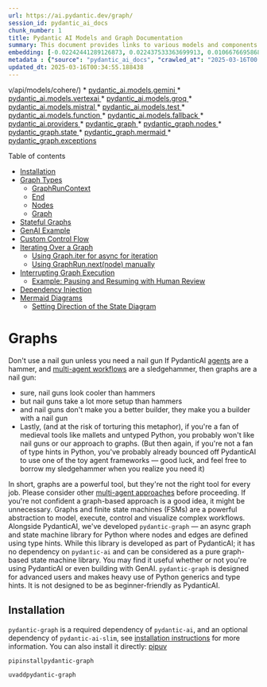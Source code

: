 ```yaml
---
url: https://ai.pydantic.dev/graph/
session_id: pydantic_ai_docs
chunk_number: 1
title: Pydantic AI Models and Graph Documentation
summary: This document provides links to various models and components within the Pydantic AI framework, including models for cohere, gemini, vertexai, groq, mistral, test, function, and fallback, as well as resources for pydantic providers and graph functionalities.
embedding: [-0.02242441289126873, 0.022437533363699913, 0.010667669586837292, -0.04290686175227165, 0.0416734553873539, 0.0068952771835029125, -0.04172594100236893, -0.005356797017157078, -0.02590157277882099, 0.02315920777618885, 0.012347203679382801, -0.039547793567180634, 0.0005236244760453701, -0.022332562133669853, 0.05012361332774162, -0.003897045273333788, -0.013921767473220825, -0.01941961981356144, 0.015404482372105122, 0.04663332924246788, 0.06544936448335648, 0.027974748983979225, 0.03198988735675812, 0.004713850095868111, -0.0039003256242722273, 0.024353252723813057, 0.03209485858678818, 0.04175218194723129, 0.0028555369935929775, 0.002266715746372938, 0.003022834425792098, -0.025717874988913536, -0.028552088886499405, 0.013160728849470615, 0.015535695478320122, 0.006311376113444567, -0.015456967055797577, 0.016716618090867996, 0.0010456087766215205, 0.04366790130734444, 0.009250561706721783, -0.031779944896698, 0.02436637319624424, 0.03332826495170593, -0.05259042978286743, 0.0044579836539924145, -0.003467320464551449, 0.04366790130734444, -0.0032212950754910707, 0.019301528111100197, -0.09568098932504654, 0.005205901339650154, -0.046082232147455215, 0.01762199215590954, -0.0698581412434578, 0.0006909218500368297, -0.04335298761725426, -0.0027226831298321486, -0.007741604931652546, -0.02737116627395153, 0.027082497254014015, 0.015916215255856514, -0.0015663629164919257, 0.10029970854520798, -0.030284108594059944, 0.022923024371266365, -0.047131940722465515, 0.023972732946276665, -0.05046476796269417, -0.009900069795548916, 0.05114707723259926, 0.031228847801685333, -0.027030011638998985, -0.044770095497369766, -0.02579660341143608, -0.03988894820213318, -0.006340899504721165, 0.08103754371404648, 0.008076200261712074, -0.015771880745887756, -0.006849352270364761, 0.023185450583696365, 0.0037199067883193493, -0.007052733562886715, -0.035453926771879196, -0.07426692545413971, -0.03366941958665848, -0.00028784992173314095, -0.05316776782274246, -0.03303959593176842, 0.019235920161008835, -0.0317012183368206, -0.04020386189222336, 0.01852736622095108, 0.05070095136761665, 0.0525379441678524, 0.048129163682460785, 0.008568250574171543, -0.04873274639248848, 0.005993183236569166, 0.0071577043272554874, -0.019931353628635406, -0.047919224947690964, 0.012799890711903572, 0.0660267099738121, -0.0033082240261137486, 0.007341403514146805, 0.03078272193670273, -0.0035132453776896, 0.03004792518913746, -0.12103146314620972, -0.025088049471378326, -0.0074922991916537285, 0.04505876451730728, -0.03269844129681587, -0.007813772186636925, -0.006354020908474922, 0.0353752002120018, 0.021663373336195946, -0.035768840461969376, -0.0050058006308972836, -0.008870042860507965, 0.029444342479109764, 0.02078424207866192, 0.02658388391137123, 0.020587420091032982, -0.022503139451146126, -0.009932872839272022, -0.008200853131711483, -0.013685583136975765, -0.005592981819063425, -0.031911157071590424, 0.017031531780958176, -0.045452408492565155, -0.0028752190992236137, 0.0027653274592012167, -0.04568859189748764, 0.019983837381005287, 0.0023946489673107862, 0.04411402717232704, 0.029286885634064674, -0.04217206686735153, -0.0020354515872895718, 0.03411554917693138, -4.425897714099847e-05, 0.03915415331721306, -0.02500932104885578, 0.02220134809613228, -0.04820789396762848, 0.017766326665878296, 0.04673830047249794, 0.013449398800730705, -0.01005096547305584, -0.03569011017680168, -0.03193740174174309, -0.012819573283195496, -0.011507436633110046, -0.005770119838416576, -0.0052419849671423435, -0.035296469926834106, -0.015876851975917816, 0.05385008081793785, -0.015128932893276215, 0.0007782609318383038, -0.02763359434902668, 0.022804930806159973, -0.07421443611383438, -0.017241472378373146, -0.0010210061445832253, -0.02431388758122921, -0.009460504166781902, -0.037080977112054825, -0.02905070036649704, 0.022857416421175003, 0.038550570607185364, -0.006104714702814817, -0.06224775314331055, -0.02195204235613346, -0.0026488753501325846, -0.02768607996404171, -0.0024422139395028353, 0.0011587805347517133, -0.06576427817344666, 0.0025685071013867855, -0.026242729276418686, -0.030494051054120064, 0.0054552070796489716, 0.03479785844683647, -0.019708288833498955, 0.05240672826766968, 0.00994599424302578, 0.021138519048690796, -0.016086792573332787, 0.0509633794426918, 0.05256418511271477, -0.0019140790682286024, 0.0858137235045433, 0.012878619134426117, 0.045767318457365036, 0.025599781423807144, 7.857441960368305e-05, 0.016191763803362846, -0.0049073901027441025, 0.03167497366666794, 0.003523086430504918, -0.039127908647060394, 0.008948770351707935, -0.05447990447282791, -0.0065606823191046715, -0.016388583928346634, -0.013751190155744553, -0.05203933268785477, 0.023697184398770332, -0.0005014821654185653, -0.016283612698316574, 0.0056946719996631145, -0.024117067456245422, 0.031806185841560364, 0.004517029505223036, 0.04036131873726845, -0.05077968165278435, 0.015614423900842667, 0.008246777579188347, 0.007223311346024275, -0.01318697165697813, -0.007787529844790697, 0.026124637573957443, -0.06718138605356216, 0.024182675406336784, 0.05009736865758896, 0.0037035050336271524, 0.00112843734677881, -0.03301335498690605, -0.01751702092587948, -0.013009833171963692, -0.03516525775194168, 0.004887708462774754, -0.02120412513613701, -0.005219022743403912, -0.00011839981016237289, -0.010588941164314747, -0.028342148289084435, 0.006114555988460779, 0.011737060733139515, -0.002081376500427723, 0.02010193094611168, -0.025140535086393356, -0.017543263733386993, 0.0033393872436136007, 0.06366486102342606, 0.003906886093318462, 0.01005096547305584, -0.008174610324203968, 0.0039790538139641285, -0.019931353628635406, -0.044612638652324677, -0.018225574865937233, 0.01102850679308176, -0.050543494522571564, 0.027817292138934135, 0.0141841946169734, 0.016139278188347816, 0.005642186850309372, 0.0014015258057042956, -0.01520766131579876, 0.0059341369196772575, -0.019275285303592682, 0.009237440302968025, -0.04004640504717827, -0.021072911098599434, 0.05072719603776932, 0.030284108594059944, 0.040177617222070694, -0.009014377370476723, -0.023487241938710213, 0.0025947499088943005, -0.011540239676833153, 0.07678622752428055, 0.0024454942904412746, 0.019222799688577652, 0.007413570769131184, 0.0016828150255605578, 0.05177690461277962, 0.040072645992040634, 9.04656553757377e-05, 0.020443085581064224, -0.02042996510863304, 0.0016828150255605578, 0.014131709933280945, 0.010444605723023415, 0.027292437851428986, 0.02947058528661728, 0.03004792518913746, 0.001846832106821239, 0.04206709563732147, -0.0447438545525074, 0.03120260499417782, 0.025074927136301994, 0.008043396286666393, -0.008273020386695862, -0.007958107627928257, -0.015115811489522457, -0.0026357541792094707, -0.0207973625510931, 0.00048139007412828505, 0.0064425901509821415, -0.04385159909725189, -0.001276872819289565, -0.004169313702732325, 0.00818117056041956, -0.03248849883675575, -0.0007778509170748293, -0.01674286089837551, -0.00497299712151289, -0.037815771996974945, 0.019065342843532562, 0.05684174969792366, -0.06586924940347672, 0.01688719540834427, -0.030546536669135094, -0.031806185841560364, -0.04222455248236656, 0.07846575975418091, -0.017556386068463326, -0.06718138605356216, 0.005474889185279608, 0.03146503120660782, -0.01381679717451334, -0.00857481174170971, 0.011645210906863213, 0.018461760133504868, 0.005209181923419237, -0.009854144416749477, 0.045137494802474976, 0.005950538907200098, -0.006875595077872276, 0.0013818437000736594, 0.017241472378373146, 0.019655803218483925, 0.02721370942890644, -0.030284108594059944, -0.028657060116529465, -0.016336098313331604, -0.003726467490196228, -0.03952154889702797, 0.023854641243815422, -0.02500932104885578, 0.03710721805691719, -0.00397249311208725, 0.0008848720462992787, -0.007387328427284956, 0.0006343359709717333, 0.023382270708680153, 0.03235728666186333, 0.018028754740953445, 0.012032290920615196, -0.0017254594713449478, -0.030835207551717758, -0.03385312110185623, 0.009460504166781902, -0.06728635728359222, -0.004769615828990936, -0.05077968165278435, 0.020075688138604164, -0.06067318841814995, -0.006111275404691696, 0.010779201053082943, 0.022962387651205063, 0.01569315232336521, 0.02121724560856819, 0.05211805924773216, 0.024510709568858147, 0.007636634167283773, -0.005186219234019518, -0.009165273047983646, 0.0035001239739358425, -0.014590957202017307, -0.037343405187129974, 0.022804930806159973, 0.014367894269526005, -0.008135246112942696, -0.024694407358765602, 0.049546271562576294, 0.0009603198850527406, -0.0012358685489743948, 0.002247033640742302, -0.012891740538179874, 0.01371182594448328, -0.025179898366332054, 0.0353752002120018, 0.05694672092795372, -0.017175866290926933, -0.011769863776862621, 0.017451414838433266, -0.0323048010468483, -0.01657228358089924, -0.00918495561927557, -0.01131717674434185, 0.07620888203382492, 0.024235161021351814, -0.026675734668970108, -0.004740092903375626, -0.010274028405547142, 0.007393889129161835, 0.012937664985656738, -0.0005088628968223929, 0.08513141423463821, 0.02452383004128933, -0.02125661075115204, 0.023487241938710213, 0.025599781423807144, 0.008273020386695862, 0.0015942457830533385, -0.04030883312225342, -0.0038412795402109623, -0.05951850861310959, 0.008712586015462875, -0.005333834793418646, 0.02078424207866192, 0.023290421813726425, -0.02632145769894123, -0.06392728537321091, -0.02153215929865837, -0.03233104199171066, -0.030703993514180183, 0.042985592037439346, 0.0307302363216877, -0.0535876527428627, 0.01554881688207388, -0.05820637196302414, 0.04120108485221863, 0.037080977112054825, 0.04400905594229698, -0.01594245806336403, 0.01758262887597084, -0.004018418025225401, 0.026662612333893776, 0.004093865863978863, 0.01747765764594078, 0.019117828458547592, 0.0032196547836065292, -0.06035827845335007, 0.0010497091570869088, 0.021597765386104584, -0.0176876001060009, -0.021965164691209793, -0.01747765764594078, -0.04852280765771866, -0.017385808750987053, -0.035611383616924286, -0.009959115646779537, 0.009040620177984238, -0.02542920410633087, 0.004864745773375034, -0.026295214891433716, -0.0021683054510504007, 0.0759989470243454, -0.015614423900842667, 0.04484882578253746, -0.037080977112054825, 0.039075423032045364, -0.002778448862954974, -0.05196060240268707, 0.03574259579181671, 0.0010406882502138615, 0.027607351541519165, 0.04046628996729851, 0.010877611115574837, 0.007256114389747381, -0.0008057337836362422, 0.0332757793366909, -0.05521470308303833, 0.005579860415309668, -0.022240713238716125, -0.010969460941851139, -0.011651772074401379, 0.0013031155103817582, 0.011632089503109455, -0.01573251560330391, -0.003199972677975893, -0.03330202400684357, -0.00342795648612082, 0.006373703014105558, 0.0252586267888546, 0.03233104199171066, 0.026019666343927383, 0.022857416421175003, -0.019012857228517532, 0.01983950287103653, 0.030389079824090004, -0.02842087484896183, -0.004871306475251913, 0.05007112771272659, -0.01481402013450861, 0.026085272431373596, 0.013672461733222008, -0.04049253091216087, -0.008496083319187164, -0.0038740828167647123, -0.013987374491989613, 0.0014384295791387558, 0.0039528110064566135, -0.023303544148802757, 0.017031531780958176, -0.028499603271484375, -0.038550570607185364, 0.020771119743585587, -0.004753214307129383, -0.001618848298676312, 0.05193436145782471, -0.027134981006383896, 0.003467320464551449, 0.034719131886959076, 0.03789450228214264, 0.0075185419991612434, 0.0505172535777092, 0.006373703014105558, 0.02115163952112198, 0.001411366742104292, -0.01308200042694807, -0.014315408654510975, -0.038760509341955185, -0.005799643229693174, -0.01062830537557602, 0.01400049589574337, 0.007459495682269335, 0.0009340771357528865, -0.043877843767404556, -0.021991407498717308, -0.006586925126612186, 0.0058160447515547276, -0.0009217758779413998, 0.007951546460390091, -0.008194291964173317, -0.08192980289459229, 0.018921008333563805, -0.010372438468039036, -0.009867265820503235, -0.05442741885781288, -0.013672461733222008, -0.007780969142913818, 0.005999743938446045, -0.022280076518654823, -0.015758758410811424, -0.026282092556357384, 0.010378999635577202, 0.021177882328629494, -0.03710721805691719, 0.016126157715916634, 0.045557375997304916, 0.0385243259370327, -0.005287909880280495, 0.019760774448513985, -0.021230367943644524, 0.0028030516114085913, 0.015456967055797577, 0.002773528452962637, -0.011881395243108273, 0.018435517325997353, 0.009808219969272614, 0.005661868955940008, -0.013121364638209343, 0.030546536669135094, 0.006363861728459597, -0.013751190155744553, 0.07269235700368881, 0.03490282967686653, -0.007328282110393047, -0.024602558463811874, 0.009270244278013706, -0.006242488976567984, -0.009722931310534477, 0.014066102914512157, -0.014590957202017307, 0.018094360828399658, -0.02363157831132412, -0.021860193461179733, -0.0013137765927240252, -0.02710873819887638, 0.009086544625461102, -0.03975773602724075, -0.04689575731754303, 0.018973493948578835, 0.006888716481626034, -0.02336915023624897, 0.01847488060593605, -0.005714354105293751, 0.001282613375224173, 0.0020420122891664505, 0.011205645278096199, -0.015351996757090092, -0.009913191199302673, 0.0014064462156966329, -0.004221798852086067, -0.021597765386104584, -0.01310168206691742, 0.04004640504717827, 0.0045235902070999146, -0.06628913432359695, 0.008174610324203968, 0.011153159663081169, -0.02826341986656189, 0.007787529844790697, 0.023277301341295242, 0.0010603702394291759, -0.0039790538139641285, 0.005369918420910835, 0.015614423900842667, -0.002714482368901372, 0.01244561467319727, -0.024668164551258087, 0.0029244241304695606, 0.00426116306334734, -0.04138478264212608, -0.028709545731544495, 0.009303047321736813, -0.014774656854569912, 0.028709545731544495, 0.04259194806218147, -0.06555433571338654, -0.0014187475899234414, 0.03238352760672569, -0.009512988850474358, -0.037763286381959915, -0.02289678156375885, 0.0035657307598739862, 0.0012522701872512698, -0.03183243051171303, -0.026177121326327324, -0.0020682550966739655, -0.028342148289084435, 0.01400049589574337, 0.04710569977760315, 0.019091585651040077, -0.029076943174004555, -0.0036050949711352587, -0.004251322243362665, -0.012229111976921558, 0.0052682277746498585, -0.021492796018719673, 0.004874587059020996, 0.008482961915433407, -0.0323048010468483, -0.010766079649329185, 0.023014873266220093, -0.017188986763358116, 0.004536711610853672, 0.026872554793953896, 0.018488002941012383, -0.023697184398770332, 0.0017008568393066525, 0.03164873272180557, 0.03437797352671623, 0.005917735397815704, 0.002565226750448346, 0.002911302726715803, -0.014748414047062397, -0.03742213174700737, -0.013856161385774612, 0.008482961915433407, -0.04169969633221626, 0.03422052040696144, 0.004300527274608612, -0.012550584971904755, -0.02167649380862713, 0.02636082097887993, 0.031071390956640244, 0.05453239008784294, -0.021348459646105766, -0.00955235306173563, -0.008076200261712074, 0.0323048010468483, 0.03490282967686653, 0.030441565439105034, -0.039232879877090454, -0.017241472378373146, 0.010077208280563354, -0.03330202400684357, -0.02831590548157692, 0.011973245069384575, -0.03524398431181908, 0.013114803470671177, -0.07111779600381851, 0.053403954952955246, 0.07033051550388336, -0.04542616382241249, 0.0008049136959016323, 0.011835470795631409, 0.02151903696358204, -0.004444862250238657, 0.016860952600836754, 0.0024356532376259565, 0.003988894633948803, -0.01931464858353138, -0.006527878809720278, -0.009768855758011341, -0.017202109098434448, 0.03264595568180084, -0.009854144416749477, -0.06319249421358109, -0.03925912082195282, 0.01018217857927084, -0.00393640948459506, 0.02800099179148674, 0.008850360289216042, -0.01810748316347599, -0.0036018146201968193, 0.011756742373108864, 0.024143310263752937, -0.017963148653507233, -0.03684478998184204, 0.01642794907093048, -0.019721411168575287, 0.022030770778656006, -0.01789754070341587, -0.020088808611035347, 0.036661092191934586, 0.021230367943644524, 0.003070399397984147, -0.018960371613502502, -0.01683470979332924, -0.0060817524790763855, -0.03154376149177551, -0.0026177121326327324, 0.005419123452156782, -0.009788538329303265, -0.036241207271814346, 0.0025734275113791227, -0.004231640137732029, -0.025547295808792114, 0.0007573487819172442, -0.013843039982020855, -0.010641426779329777, -0.014013617299497128, 0.03894421085715294, 0.011461512185633183, -0.013777432963252068, -0.0043136486783623695, -0.053508926182985306, -0.004900829866528511, -0.02195204235613346, 0.020141294226050377, -0.004402217920869589, -0.007551345508545637, -0.028919488191604614, -0.005829166155308485, -0.009847584180533886, 0.03115011937916279, 0.015903092920780182, 0.011159720830619335, -0.0071052187122404575, 0.010372438468039036, -0.02800099179148674, 0.014905869960784912, 0.015299511142075062, 0.02620336413383484, -0.0283683892339468, -0.010851368308067322, -0.004835222847759724, 0.009781977161765099, -0.03277716785669327, -0.011363102123141289, -0.03464040160179138, 0.03495531529188156, 0.011782985180616379, -0.03794698789715767, 0.004595757927745581, -0.02104666829109192, -0.008082760497927666, 0.00799747183918953, -0.009434261359274387, 0.01331818476319313, 0.008273020386695862, 0.018619216978549957, 0.023959612473845482, -0.02831590548157692, 0.018514245748519897, -0.03616248071193695, 0.003408274380490184, 0.01574563793838024, 0.01016249693930149, -0.007439813576638699, -0.00636714231222868, 0.012603070586919785, 0.019196556881070137, 0.010785761289298534, -0.0049369134940207005, -0.04456015303730965, -0.03243601322174072, -0.017936905845999718, -0.06676150113344193, -0.012826133519411087, 0.009775416925549507, -0.005468328483402729, -0.022857416421175003, -0.007446374278515577, 0.002166665391996503, -0.0754740908741951, 0.004986118525266647, 0.04495379328727722, -0.0001936426415340975, 0.025980301201343536, 0.0046449629589915276, 0.01606054976582527, -0.010654548183083534, 0.016401706263422966, -0.0338793620467186, -0.0047892979346215725, -0.008942210115492344, -0.0520918183028698, 0.024445101618766785, 0.030966419726610184, -0.024550072848796844, 0.02247689664363861, -0.016716618090867996, 0.061617929488420486, -0.01999695971608162, -0.03225231543183327, -0.0016778944991528988, -0.01905222050845623, 0.02172897942364216, -0.004959875717759132, 0.001623768825083971, 0.009427700191736221, 0.004480945877730846, 0.0169003177434206, 0.03479785844683647, -0.02852584607899189, -0.05177690461277962, -0.009119348600506783, 0.027030011638998985, -0.014879627153277397, 0.029024457558989525, 0.02968052588403225, 0.02609839476644993, 0.021807707846164703, 0.028499603271484375, -0.009736052714288235, -0.01663788966834545, 0.00881099607795477, -0.013095121830701828, 0.02689879760146141, 0.022450653836131096, -0.004110267385840416, 0.015181418508291245, -0.019380254670977592, -0.0008906126022338867, -0.01026746816933155, 0.014407258480787277, -0.006458991672843695, 0.000888972426764667, 0.04568859189748764, 0.020062565803527832, -0.018776671960949898, 0.0059636603109538555, -0.014617200009524822, 0.05631689727306366, -0.004480945877730846, 0.011441829614341259, 0.010838246904313564, -0.0008783113444224, -0.00631465669721365, -0.03025786578655243, 0.006491795182228088, -0.01410546712577343, -0.02384151890873909, -0.03422052040696144, 0.009722931310534477, 0.001996087608858943, 0.00690839858725667, -0.02952307090163231, 0.008384551852941513, 0.013974253088235855, 0.010352756828069687, -0.0010898933978751302, -0.00420867744833231, -0.009532671421766281, 0.015981821343302727, -0.013803675770759583, -0.006901837885379791, 0.01674286089837551, -0.006531159393489361, 0.0005420763627626002, 0.007170825731009245, 0.0019452422857284546, -0.00884380005300045, 0.016231127083301544, -0.024248281493782997, -0.009978797286748886, 0.009677005931735039, -0.006816548760980368, -0.0218470711261034, -0.010989142581820488, 0.017989391461014748, 0.023749670013785362, 0.02873578853905201, -0.014131709933280945, 0.03736964613199234, 0.026977526023983955, -0.014958355575799942, -0.0007323361351154745, -0.04904766008257866, 0.045032523572444916, 4.302884917706251e-05, -0.031779944896698, -0.029339371249079704, 0.022726204246282578, -0.004326770082116127, 0.00999847985804081, -0.0061736018396914005, -0.017923783510923386, -0.005770119838416576, 0.01502396259456873, 0.03458791598677635, -0.0025521053466945887, -0.047394368797540665, -0.013777432963252068, 0.011481193825602531, -0.02294926717877388, -0.02384151890873909, 0.04920511692762375, 0.010536455549299717, -0.0374746173620224, 0.007242992985993624, -0.019249042496085167, 0.000365963060176, 0.019025977700948715, 0.0333545096218586, 0.022988630458712578, -0.04330050200223923, 0.024130189791321754, -0.007452934980392456, -0.007551345508545637, 0.03810444101691246, -0.03763207420706749, -0.0012038851855322719, 0.020639905706048012, -0.009991918690502644, -0.031779944896698, 0.019235920161008835, -0.025402961298823357, -0.027659837156534195, -0.003860961413010955, 0.017188986763358116, -0.01583748683333397, 0.0007708801422268152, -0.008955331519246101, 0.02151903696358204, 0.03120260499417782, 0.0075579057447612286, 0.01762199215590954, -0.002571787452325225, 0.035821326076984406, 0.001777944853529334, -0.02905070036649704, -0.03652988001704216, 0.0042447615414857864, -0.029654283076524734, 0.006541000213474035, -0.010798882693052292, -0.013062318786978722, -0.004602318629622459, -0.002629193477332592, -0.005258386954665184, -0.019078463315963745, -0.0158506091684103, -0.007288917899131775, -0.003992175217717886, 0.0071577043272554874, 0.014827141538262367, 0.06282509118318558, 0.01753014326095581, 0.08051269501447678, 0.05007112771272659, -0.007000247947871685, -0.048811476677656174, 0.0349290706217289, -0.0006298255175352097, -1.7349928384646773e-05, 0.010149375535547733, 0.023093601688742638, 0.04484882578253746, -0.040125131607055664, 0.006714858114719391, -0.0045235902070999146, 0.0075579057447612286, 0.023224815726280212, -0.009781977161765099, 0.00753822410479188, -0.008961891755461693, 0.011697696521878242, 0.01653291843831539, 0.0017172585939988494, 0.01700528897345066, 0.001319517265073955, 0.008253338746726513, 0.005488010589033365, -0.004231640137732029, 0.01544384565204382, 0.0010070647113025188, -0.026715097948908806, -0.006914959289133549, 0.03970525041222572, -0.014262923039495945, -0.02831590548157692, 0.02216198481619358, 0.02078424207866192, 0.0008971733041107655, 0.012170065194368362, 0.007446374278515577, 0.0006675494369119406, -0.0273186806589365, 0.05390256643295288, 0.0043103680945932865, 0.009886948391795158, -0.004615440033376217, 0.023959612473845482, -0.02868330292403698, -0.014695928432047367, 0.002652155701071024, -0.0006884615868330002, -0.02273932471871376, 0.01360685471445322, 0.0016442709602415562, -0.004979557823389769, 0.0317012183368206, 0.003946250304579735, -0.0252586267888546, 0.030835207551717758, -0.01742517203092575, -0.01620488427579403, 0.015273268334567547, 0.003195052267983556, 0.018015634268522263, 0.02637394331395626, 0.019655803218483925, 0.0025586660485714674, -0.012799890711903572, -0.007111779414117336, 0.00044489625724963844, -0.004858185071498156, 0.006619728170335293, 0.005159976426512003, 0.03201612830162048, 0.036241207271814346, 0.009434261359274387, -0.03372190520167351, -0.03836686909198761, 0.023985853418707848, 0.008122124709188938, -0.019721411168575287, -0.0045793564058840275, -0.02174210175871849, 0.035768840461969376, 0.00648523448035121, -0.0037035050336271524, 0.006399945355951786, 0.0019928072579205036, 0.04217206686735153, 0.006426188163459301, -0.028604574501514435, 0.00543224485591054, 0.005875091068446636, -0.014171074144542217, 0.005438805557787418, 0.015299511142075062, 0.028342148289084435, -0.024090824648737907, 0.04080744460225105, -0.011914199218153954, 0.013869281858205795, -0.036451149731874466, 0.0071577043272554874, -0.05468984693288803, 0.00330166332423687, -0.014958355575799942, -0.029811739921569824, -0.024392616003751755, 0.00884380005300045, -0.008719147183001041, 0.012950786389410496, 0.012038852088153362, -0.011126916855573654, -0.021978285163640976, -0.03429924696683884, -0.01831742562353611, 0.03398433327674866, 0.05196060240268707, 0.01439413707703352, 0.010372438468039036, -0.03474537283182144, -0.030913934111595154, -0.0008368970593437552, -0.015719395130872726, 0.003044156590476632, -0.014171074144542217, -0.016388583928346634, 0.010064086876809597, 0.011789546348154545, -0.007269235793501139, 0.013449398800730705, 0.03175370395183563, -0.012530903331935406, -0.011336859315633774, -0.06529191136360168, 0.008587933145463467, 0.020876090973615646, -0.004638402257114649, -0.011376222595572472, -0.005264947656542063, 0.023854641243815422, 0.01606054976582527, 0.03631993755698204, -0.05663181096315384, -0.027659837156534195, -0.024445101618766785, -0.00563234556466341, -0.007833454757928848, 0.02074487693607807, 0.011054749600589275, 0.011454951018095016, 0.018278060480952263, -0.015286389738321304, -0.019865745678544044, 0.02111227624118328, 0.010136254131793976, -0.01962956041097641, 0.00039507608744315803, 0.030389079824090004, 0.015050205402076244, 0.0004215238441247493, -0.0270562544465065, -0.013921767473220825, -0.06938577443361282, -0.017556386068463326, 0.00918495561927557, -0.03385312110185623, -0.0015737436478957534, 0.011953563429415226, -0.007662876974791288, -0.005373199004679918, 0.012255354784429073, -0.03857681155204773, 0.011678014881908894, -0.04222455248236656, -0.0004268543852958828, 0.02242441289126873, 0.07473929226398468, 0.012209429405629635, -0.040387559682130814, 0.02405146136879921, 0.0051468550227582455, 0.023290421813726425, -0.002311000367626548, 0.008036836050450802, 0.02084984816610813, -0.04390408471226692, -0.0176876001060009, 0.036293692886829376, 0.028814516961574554, -0.011395905166864395, 0.0025406242348253727, -0.049808699637651443, -0.01989198848605156, 0.00841735489666462, 0.007590709254145622, 0.0029424659442156553, 0.037238433957099915, 0.04710569977760315, -0.03390560671687126, -0.002214230364188552, 0.030179139226675034, -0.0037035050336271524, 0.04340547323226929, 0.0011850232258439064, -0.014643442817032337, 0.019275285303592682, 0.009486746974289417, -0.0494675450026989, -0.008063078857958317, 0.010549576953053474, -0.03052029386162758, 0.015430724248290062, -0.0058160447515547276, -0.022240713238716125, -0.024064581841230392, 0.03348572179675102, 0.02347412146627903, -0.023224815726280212, -0.008076200261712074, -0.013357548974454403, 0.012209429405629635, -0.004487506579607725, 0.04364165663719177, 0.0058685303665697575, 0.017412051558494568, -0.007958107627928257, 0.023119844496250153, -0.00048139007412828505, 0.008568250574171543, -0.02216198481619358, 0.0019501628121361136, -0.006600046530365944, 0.01564066670835018, 0.06156544387340546, 0.044770095497369766, 0.030966419726610184, -0.02352660708129406, 0.04925760254263878, 0.018291182816028595, -0.009512988850474358, -0.017451414838433266, -0.02800099179148674, 0.02220134809613228, -0.017123380675911903, 0.009289925917983055, 0.02394649013876915, -0.022647475823760033, 0.01863233745098114, -0.002389728557318449, 0.021768344566226006, 0.018343668431043625, 0.018711065873503685, -0.01410546712577343, -0.006609887350350618, 0.04064998775720596, 0.028552088886499405, 0.003359069349244237, -0.04101738706231117, -0.019340891391038895, 0.01274084486067295, -0.04227703809738159, -0.016073672100901604, 0.02847336046397686, 0.009788538329303265, -0.006429468747228384, 0.024655044078826904, 0.004520310088992119, 0.011874835006892681, 0.012635873630642891, 0.03366941958665848, 0.015811244025826454, -0.008778193034231663, -0.006272012367844582, 0.018488002941012383, -0.01515517570078373, 0.022778687998652458, -0.00829270202666521, 0.011704256758093834, -0.04046628996729851, 0.0032229351345449686, 0.018383031710982323, 0.0020026483107358217, 0.0014121868880465627, -0.009512988850474358, 0.00680342735722661, 0.011559922248125076, 0.0022322721779346466, 0.01627049222588539, -0.00873882882297039, -0.023565970361232758, -0.00044735652045346797, 0.015575059689581394, -0.015719395130872726, 0.004562954418361187, -0.03319705277681351, -0.010949778370559216, 0.017359565943479538, -0.010857929475605488, -0.0013769231736660004, -0.03464040160179138, 0.027869777753949165, -0.004047940950840712, 0.026675734668970108, -0.03810444101691246, -0.0037297478411346674, 0.0012875339016318321, -0.021230367943644524, 0.0262689720839262, -0.0019370414083823562, -0.009493307210505009, 0.007590709254145622, 0.004917231388390064, 0.014827141538262367, 0.006147359497845173, -0.04295934736728668, 0.0012908142525702715, -0.014590957202017307, 0.02558666095137596, -0.0073742070235311985, -0.02936561405658722, 0.003929848782718182, 0.005852128379046917, 0.008076200261712074, 0.02032499387860298, -0.01657228358089924, 0.03920663893222809, -0.014512228779494762, -0.006941201630979776, 0.014407258480787277, 0.027659837156534195, -0.023592213168740273, -0.0858137235045433, 0.026019666343927383, -0.006836230866611004, -0.0013638017699122429, -0.0411485992372036, -0.0052682277746498585, -0.00816148892045021, -0.0025324232410639524, -0.03862929716706276, 0.03393184766173363, 0.008797874674201012, -0.0006978925666771829, -0.011363102123141289, 0.0026324738282710314, 0.010930096730589867, 0.03553265333175659, -0.008830678649246693, 0.007590709254145622, 0.008482961915433407, 0.006596765946596861, -0.0079449862241745, 0.0075579057447612286, -0.00685591297224164, 0.03372190520167351, 0.004477665759623051, -0.02210949920117855, -0.018697943538427353, 0.029234400019049644, -0.005068127065896988, -0.02842087484896183, -0.01800251193344593, -0.021072911098599434, -0.010956339538097382, -0.012491539120674133, -0.023434756323695183, -0.028237177059054375, -0.0252586267888546, -0.01486650574952364, -0.007439813576638699, 0.007531663402915001, 0.04931008815765381, -0.002102698665112257, -0.024300767108798027, 0.03600502386689186, 0.028867002576589584, -0.018238697201013565, -0.02536359801888466, 0.00782033335417509, 0.01910470612347126, -0.02815844863653183, 0.025074927136301994, 0.029286885634064674, 0.012117580510675907, -0.01583748683333397, -0.0033623497001826763, -0.00881099607795477, -0.02847336046397686, 0.019144071266055107, -0.017228351905941963, 0.04146351292729378, 0.00018431416538078338, 0.0140529815107584, 0.020456207916140556, 0.05251169949769974, -0.026623249053955078, -0.026820069178938866, 0.00816148892045021, 0.014354772865772247, -0.01410546712577343, -0.011848592199385166, -0.01564066670835018, 0.04041380435228348, 0.01636234112083912, -0.025389840826392174, 0.0328296534717083, 0.01189451664686203, -0.04852280765771866, -0.022450653836131096, -0.001219466794282198, -0.001463852240704, -0.024248281493782997, -0.02104666829109192, -0.020115051418542862, 0.05694672092795372, -0.006662372965365648, -0.007761287037283182, 0.02399897575378418, 0.0036805428098887205, 0.011146599426865578, -0.011389343999326229, 0.00526166707277298, 0.020561177283525467, -0.026872554793953896, -0.011454951018095016, 0.008948770351707935, -0.0077088018879294395, 0.012767087668180466, -0.008437037467956543, -0.004467824473977089, -0.0004088125133421272, -0.014485985971987247, 0.026570763438940048, 0.007242992985993624, -0.0012170065892860293, 0.010667669586837292, -0.024445101618766785, 0.013108243234455585, 0.010142814368009567, -0.01868482306599617, 0.023618455976247787, 0.02668885514140129, -0.012032290920615196, 0.0013916847528889775, -0.05972845107316971, -0.0283683892339468, 0.0033820318058133125, 0.024917472153902054, -0.01709713786840439, 0.011697696521878242, 0.00787281896919012, 0.016808468848466873, 0.007033051457256079, 0.007302039302885532, 0.011861713603138924, -0.019603319466114044, 0.02637394331395626, -0.012406250461935997, -0.024550072848796844, -0.018658580258488655, -0.0012153664138168097, 0.016860952600836754, -0.0043136486783623695, 0.015050205402076244, 0.005022202152758837, -0.012583388946950436, 0.030021682381629944, -0.005547056905925274, 0.024760015308856964, -0.01564066670835018, 0.019970716908574104, 0.004625280853360891, 0.021191002801060677, 0.002725963480770588, 0.0005269047687761486, -0.002458615694195032, -0.015522574074566364, -0.015666909515857697, 0.03757958859205246, 0.017556386068463326, -0.00748573848977685, 0.024130189791321754, 0.013213214464485645, 0.014892748557031155, 0.003572291461750865, -0.008640418760478497, 0.02494371309876442, -0.007859697565436363, 0.02067927084863186, -0.02579660341143608, 0.03128133341670036, 0.0333545096218586, -0.00846984051167965, 0.005228863563388586, 0.008706025779247284, 0.008712586015462875, 0.03952154889702797, 0.0010497091570869088, 0.025337355211377144, -0.014485985971987247, 0.03364317864179611, 0.027764806523919106, -0.040282588452100754, -0.009532671421766281, 0.02557353861629963, 0.014590957202017307, 0.01439413707703352, 0.039232879877090454, 0.04605599120259285, 0.0029719891026616096, 0.01110067404806614, -0.00510749127715826, 0.008863481692969799, 0.006426188163459301, 0.024038339033722878, 0.008902845904231071, -0.03862929716706276, 0.014604078605771065, -0.024746892973780632, -0.012767087668180466, -0.004507188685238361, 0.008200853131711483, 0.015391360968351364, 0.00772192282602191, -0.020757999271154404, 0.024878107011318207, 0.005917735397815704, -0.017359565943479538, 0.01360685471445322, -0.018645459786057472, -0.010260907001793385, 0.01063486561179161, -0.0020354515872895718, -0.006586925126612186, -0.012780209071934223, -0.002657076343894005, -0.021873313933610916, -0.026859432458877563, 0.005310872104018927, -0.028447117656469345, 0.005832446739077568, -0.005773400422185659, 0.022306319326162338, -0.016926560550928116, 0.0061079952865839005, -0.020443085581064224, 0.019760774448513985, -0.019327769055962563, 0.007361085619777441, -0.03277716785669327, -0.015430724248290062, -0.04130605608224869, -0.005353516899049282, 0.013278820551931858, 0.01250466052442789, -0.029496828094124794, -0.0022650754544883966, -0.007170825731009245, 0.011389343999326229, -0.008253338746726513, -0.004861465655267239, -0.002422531833872199, -0.002955587347969413, 0.004503908567130566, -0.012832694686949253]
metadata : {"source": "pydantic_ai_docs", "crawled_at": "2025-03-16T00:34:55.186149", "url_path": "/graph/", "chunk_size": 4815}
updated_dt: 2025-03-16T00:34:55.188438
---
```

v/api/models/cohere/)
    * [ pydantic_ai.models.gemini  ](https://ai.pydantic.dev/api/models/gemini/)
    * [ pydantic_ai.models.vertexai  ](https://ai.pydantic.dev/api/models/vertexai/)
    * [ pydantic_ai.models.groq  ](https://ai.pydantic.dev/api/models/groq/)
    * [ pydantic_ai.models.mistral  ](https://ai.pydantic.dev/api/models/mistral/)
    * [ pydantic_ai.models.test  ](https://ai.pydantic.dev/api/models/test/)
    * [ pydantic_ai.models.function  ](https://ai.pydantic.dev/api/models/function/)
    * [ pydantic_ai.models.fallback  ](https://ai.pydantic.dev/api/models/fallback/)
    * [ pydantic_ai.providers  ](https://ai.pydantic.dev/api/providers/)
    * [ pydantic_graph  ](https://ai.pydantic.dev/api/pydantic_graph/graph/)
    * [ pydantic_graph.nodes  ](https://ai.pydantic.dev/api/pydantic_graph/nodes/)
    * [ pydantic_graph.state  ](https://ai.pydantic.dev/api/pydantic_graph/state/)
    * [ pydantic_graph.mermaid  ](https://ai.pydantic.dev/api/pydantic_graph/mermaid/)
    * [ pydantic_graph.exceptions  ](https://ai.pydantic.dev/api/pydantic_graph/exceptions/)


Table of contents 
  * [ Installation  ](https://ai.pydantic.dev/graph/#installation)
  * [ Graph Types  ](https://ai.pydantic.dev/graph/#graph-types)
    * [ GraphRunContext  ](https://ai.pydantic.dev/graph/#graphruncontext)
    * [ End  ](https://ai.pydantic.dev/graph/#end)
    * [ Nodes  ](https://ai.pydantic.dev/graph/#nodes)
    * [ Graph  ](https://ai.pydantic.dev/graph/#graph)
  * [ Stateful Graphs  ](https://ai.pydantic.dev/graph/#stateful-graphs)
  * [ GenAI Example  ](https://ai.pydantic.dev/graph/#genai-example)
  * [ Custom Control Flow  ](https://ai.pydantic.dev/graph/#custom-control-flow)
  * [ Iterating Over a Graph  ](https://ai.pydantic.dev/graph/#iterating-over-a-graph)
    * [ Using Graph.iter for async for iteration  ](https://ai.pydantic.dev/graph/#using-graphiter-for-async-for-iteration)
    * [ Using GraphRun.next(node) manually  ](https://ai.pydantic.dev/graph/#using-graphrunnextnode-manually)
  * [ Interrupting Graph Execution  ](https://ai.pydantic.dev/graph/#interrupting-graph-execution)
    * [ Example: Pausing and Resuming with Human Review  ](https://ai.pydantic.dev/graph/#example-pausing-and-resuming-with-human-review)
  * [ Dependency Injection  ](https://ai.pydantic.dev/graph/#dependency-injection)
  * [ Mermaid Diagrams  ](https://ai.pydantic.dev/graph/#mermaid-diagrams)
    * [ Setting Direction of the State Diagram  ](https://ai.pydantic.dev/graph/#setting-direction-of-the-state-diagram)


# Graphs
Don't use a nail gun unless you need a nail gun
If PydanticAI [agents](https://ai.pydantic.dev/agents/) are a hammer, and [multi-agent workflows](https://ai.pydantic.dev/multi-agent-applications/) are a sledgehammer, then graphs are a nail gun:
  * sure, nail guns look cooler than hammers
  * but nail guns take a lot more setup than hammers
  * and nail guns don't make you a better builder, they make you a builder with a nail gun
  * Lastly, (and at the risk of torturing this metaphor), if you're a fan of medieval tools like mallets and untyped Python, you probably won't like nail guns or our approach to graphs. (But then again, if you're not a fan of type hints in Python, you've probably already bounced off PydanticAI to use one of the toy agent frameworks — good luck, and feel free to borrow my sledgehammer when you realize you need it)


In short, graphs are a powerful tool, but they're not the right tool for every job. Please consider other [multi-agent approaches](https://ai.pydantic.dev/multi-agent-applications/) before proceeding.
If you're not confident a graph-based approach is a good idea, it might be unnecessary.
Graphs and finite state machines (FSMs) are a powerful abstraction to model, execute, control and visualize complex workflows.
Alongside PydanticAI, we've developed `pydantic-graph` — an async graph and state machine library for Python where nodes and edges are defined using type hints.
While this library is developed as part of PydanticAI; it has no dependency on `pydantic-ai` and can be considered as a pure graph-based state machine library. You may find it useful whether or not you're using PydanticAI or even building with GenAI.
`pydantic-graph` is designed for advanced users and makes heavy use of Python generics and type hints. It is not designed to be as beginner-friendly as PydanticAI.
## Installation
`pydantic-graph` is a required dependency of `pydantic-ai`, and an optional dependency of `pydantic-ai-slim`, see [installation instructions](https://ai.pydantic.dev/install/#slim-install) for more information. You can also install it directly:
[pip](https://ai.pydantic.dev/graph/#__tabbed_1_1)[uv](https://ai.pydantic.dev/graph/#__tabbed_1_2)
```
pipinstallpydantic-graph

```

```
uvaddpydantic-graph